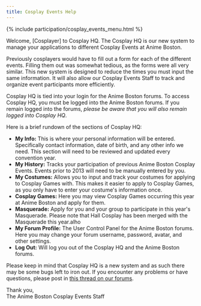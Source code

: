 ```yaml
---
title: Cosplay Events Help
---
```

{% include participation/cosplay_events_menu.html %}

Welcome, [Cosplayer] to Cosplay HQ. The Cosplay HQ is our new system to manage your applications to different Cosplay Events at Anime Boston.

Previously cosplayers would have to fill out a form for each of the different events. Filling them out was somewhat tedious, as the forms were all very similar. This new system is designed to reduce the times you must input the same information. It will also allow our Cosplay Events Staff to track and organize event participants more efficiently.

Cosplay HQ is tied into your login for the Anime Boston forums. To access Cosplay HQ, you must be logged into the Anime Boston forums. If you remain logged into the forums, *please be aware that you will also remain logged into Cosplay HQ*.

Here is a brief rundown of the sections of Cosplay HQ:
* **My Info:** This is where your personal information will be entered. Specifically contact information, date of birth, and any other info we need. This section will need to be reviewed and updated every convention year.
* **My History:** Tracks your participation of previous Anime Boston Cosplay Events. Events prior to 2013 will need to be manually entered by you.
* **My Costumes:** Allows you to input and track your costumes for applying to Cosplay Games with. This makes it easier to apply to Cosplay Games, as you only have to enter your costume's information once.
* **Cosplay Games:** Here you may view Cosplay Games occurring this year at Anime Boston and apply for them.
* **Masquerade:** Apply for you and your group to participate in this year's Masquerade. Please note that Hall Cosplay has been merged with the Masquerade this year.alho
* **My Forum Profile:** The User Control Panel for the Anime Boston forums. Here you may change your forum username, password, avatar, and other settings.
* **Log Out:** Will log you out of the Cosplay HQ and the Anime Boston forums.

Please keep in mind that Cosplay HQ is a new system and as such there may be some bugs left to iron out. If you encounter any problems or have questions, please post in [this thread on our forums](https://forums.animeboston.com/viewtopic.php?t=16195).

Thank you,  
The Anime Boston Cosplay Events Staff
